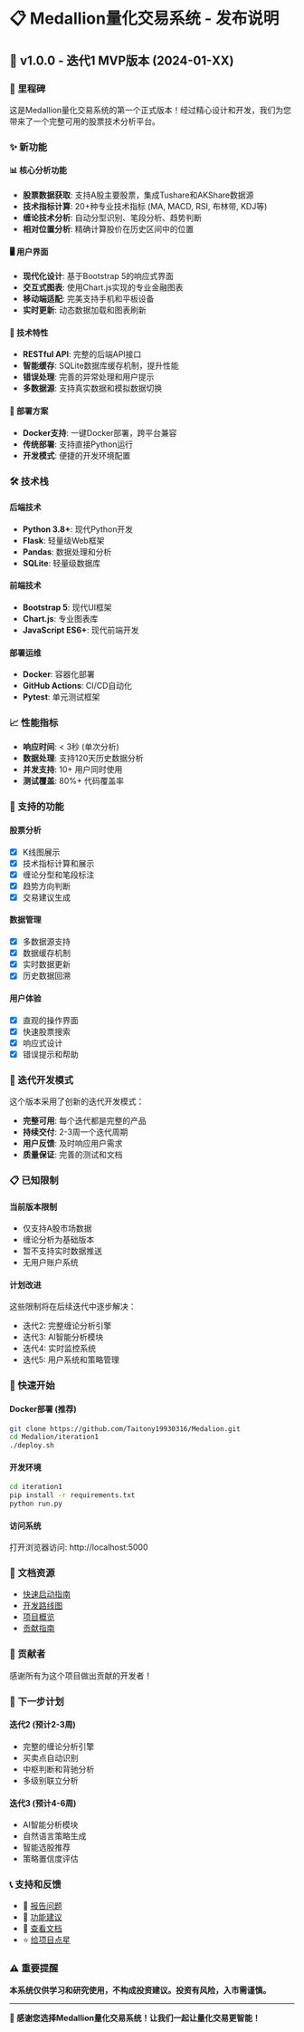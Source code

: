 # 📋 Medallion量化交易系统 - 发布说明

## 🚀 v1.0.0 - 迭代1 MVP版本 (2024-01-XX)

### 🎯 里程碑
这是Medallion量化交易系统的第一个正式版本！经过精心设计和开发，我们为您带来了一个完整可用的股票技术分析平台。

### ✨ 新功能

#### 📊 核心分析功能
- **股票数据获取**: 支持A股主要股票，集成Tushare和AKShare数据源
- **技术指标计算**: 20+种专业技术指标 (MA, MACD, RSI, 布林带, KDJ等)
- **缠论技术分析**: 自动分型识别、笔段分析、趋势判断
- **相对位置分析**: 精确计算股价在历史区间中的位置

#### 🖥️ 用户界面
- **现代化设计**: 基于Bootstrap 5的响应式界面
- **交互式图表**: 使用Chart.js实现的专业金融图表
- **移动端适配**: 完美支持手机和平板设备
- **实时更新**: 动态数据加载和图表刷新

#### 🔧 技术特性
- **RESTful API**: 完整的后端API接口
- **智能缓存**: SQLite数据库缓存机制，提升性能
- **错误处理**: 完善的异常处理和用户提示
- **多数据源**: 支持真实数据和模拟数据切换

#### 🚀 部署方案
- **Docker支持**: 一键Docker部署，跨平台兼容
- **传统部署**: 支持直接Python运行
- **开发模式**: 便捷的开发环境配置

### 🛠️ 技术栈

#### 后端技术
- **Python 3.8+**: 现代Python开发
- **Flask**: 轻量级Web框架
- **Pandas**: 数据处理和分析
- **SQLite**: 轻量级数据库

#### 前端技术
- **Bootstrap 5**: 现代UI框架
- **Chart.js**: 专业图表库
- **JavaScript ES6+**: 现代前端开发

#### 部署运维
- **Docker**: 容器化部署
- **GitHub Actions**: CI/CD自动化
- **Pytest**: 单元测试框架

### 📈 性能指标
- **响应时间**: < 3秒 (单次分析)
- **数据处理**: 支持120天历史数据分析
- **并发支持**: 10+ 用户同时使用
- **测试覆盖**: 80%+ 代码覆盖率

### 🎯 支持的功能

#### 股票分析
- [x] K线图展示
- [x] 技术指标计算和展示
- [x] 缠论分型和笔段标注
- [x] 趋势方向判断
- [x] 交易建议生成

#### 数据管理
- [x] 多数据源支持
- [x] 数据缓存机制
- [x] 实时数据更新
- [x] 历史数据回溯

#### 用户体验
- [x] 直观的操作界面
- [x] 快速股票搜索
- [x] 响应式设计
- [x] 错误提示和帮助

### 🔄 迭代开发模式

这个版本采用了创新的迭代开发模式：
- **完整可用**: 每个迭代都是完整的产品
- **持续交付**: 2-3周一个迭代周期
- **用户反馈**: 及时响应用户需求
- **质量保证**: 完善的测试和文档

### 📋 已知限制

#### 当前版本限制
- 仅支持A股市场数据
- 缠论分析为基础版本
- 暂不支持实时数据推送
- 无用户账户系统

#### 计划改进
这些限制将在后续迭代中逐步解决：
- 迭代2: 完整缠论分析引擎
- 迭代3: AI智能分析模块
- 迭代4: 实时监控系统
- 迭代5: 用户系统和策略管理

### 🚀 快速开始

#### Docker部署 (推荐)
```bash
git clone https://github.com/Taitony19930316/Medalion.git
cd Medalion/iteration1
./deploy.sh
```

#### 开发环境
```bash
cd iteration1
pip install -r requirements.txt
python run.py
```

#### 访问系统
打开浏览器访问: http://localhost:5000

### 📖 文档资源
- [快速启动指南](QUICK_START.md)
- [开发路线图](DEVELOPMENT_ROADMAP.md)
- [项目概览](docs/PROJECT_OVERVIEW.md)
- [贡献指南](CONTRIBUTING.md)

### 🤝 贡献者
感谢所有为这个项目做出贡献的开发者！

### 🔮 下一步计划

#### 迭代2 (预计2-3周)
- 完整的缠论分析引擎
- 买卖点自动识别
- 中枢判断和背驰分析
- 多级别联立分析

#### 迭代3 (预计4-6周)
- AI智能分析模块
- 自然语言策略生成
- 智能选股推荐
- 策略置信度评估

### 📞 支持和反馈
- 🐛 [报告问题](https://github.com/Taitony19930316/Medalion/issues)
- 💬 [功能建议](https://github.com/Taitony19930316/Medalion/discussions)
- 📖 [查看文档](https://github.com/Taitony19930316/Medalion/tree/main/docs)
- ⭐ [给项目点星](https://github.com/Taitony19930316/Medalion)

### ⚠️ 重要提醒
**本系统仅供学习和研究使用，不构成投资建议。投资有风险，入市需谨慎。**

---

**🎉 感谢您选择Medallion量化交易系统！让我们一起让量化交易更智能！**